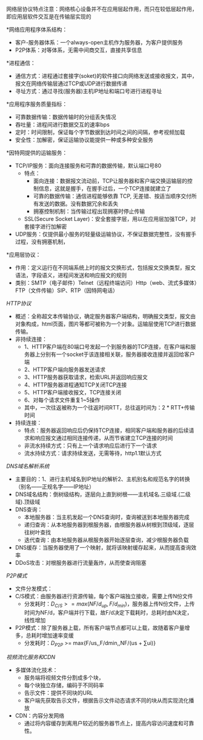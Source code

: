 网络层协议特点注意：网络核心设备并不在应用层起作用，而只在较低层起作用，即应用层软件交互是在传输层实现的

*网络应用程序体系结构：
- 客户-服务器体系：一个always-open主机作为服务器，为客户提供服务
- P2P体系：对等体系，无需中间商交互，直接共享信息

*进程通信：
- 通信方式：进程通过套接字(soket)的软件接口向网络发送或接收报文，其中，报文在网络传输层通过TCP或UDP进行数据传递
- 寻址方式：通过寻找(服务器)主机IP地址和端口号进行进程寻址

*应用程序服务质量指标：
- 可靠数据传输：数据传输时的分组丢失情况
- 吞吐量：进程间进行数据交互的速率bps
- 定时：时间限制，保证每个字节数据到达时间之间的间隔，参考视频加载
- 安全性：加解密，保证运输协议能提供一种或多种安全服务

*因特网提供的运输服务：
- TCP/IP服务：面向连接服务和可靠的数据传输，默认端口号80
	- 特点：
		- 面向连接：数据报文流动前，TCP让服务器和客户端交换运输层的控制信息，这就是握手，在握手过后，一个TCP连接就建立了
		- 可靠的数据传输：通信进程能够依靠 TCP, 无差错、按适当顺序交付所有发送的数据。没有数据冗余和丢失
		- 拥塞控制机制：当传输过程出现拥塞时停止传输
	- SSL(Secure Socket Layer)：安全套接字层，用以在应用层加强TCP，对套接字进行加解密
- UDP服务：仅提供最小服务的轻量级运输协议，不保证数据完整性，没有握手过程，没有拥塞机制，

*应用层协议：
- 作用：定义运行在不同端系统上时的报文交换形式，包括报文交换类型，报文语法，字段语义，进程间发送和响应报文的规则
- 类别：SMTP（电子邮件）Telnet（远程终端访问）Http（web、流式多媒体）FTP（文件传输）SIP、RTP（因特网电话）

*HTTP协议*
- 概述：全称超文本传输协议，确定服务器客户端结构，明确报文类型，报文由对象构成，html页面，图片等都可被称为一个对象。运输层使用TCP进行数据传输。
- 非持续连接：
	- 1、HTTP客户端在80端口号发起一个到服务器的TCP连接，在客户端和服务器上分别有一个socket于该连接相关联，服务器接收连接并返回给客户端
	- 2、HTTP客户端向服务器发送请求
	- 3、HTTP服务器获取请求，检索URL并返回响应报文
	- 4、HTTP服务器进程通知TCP关闭TCP连接
	- 5、HTTP客户端接收报文，TCP连接关闭
	- 6、对每个请求文件重复1~5操作
	- 其中，一次往返被称为一个往返时间RTT，总往返时间为：2 \* RTT+传输时间
- 持续连接：
	- 特点：服务器返回响应后仍保持TCP连接，相同客户端和服务器的后续请求和响应报文通过相同连接传递，从而节省建立TCP连接的时间
	- 非流水持续方式：只有上一个请求响应后进行下一个请求
	- 流水持续方式：请求持续发送，无需等待，http1.1默认方式

*DNS域名解析系统*
- 主要目的：1、进行主机域名到IP地址的解析2、主机别名和规范名字的转换（别名——正规名字——IP地址）
- DNS域名结构：倒树级结构，逐层向上直到树根——主机域名.三级域.(二级域).顶级域
- DNS查询：
	- 本地服务器：当主机发起一个DNS查询时，查询被送到本地服务器完成
	- 递归查询：从本地服务器到根服务器，由根服务器从树根到顶级域，逐层往树叶查找
	- 迭代查询：由本地服务器从根服务器开始逐层查询，减少根服务器负载
- DNS缓存：当服务器使用了一个映射，就将该映射缓存起来，从而提高查询效率
- DDoS攻击：对根服务器进行流量轰炸，从而使查询阻塞

*P2P模式*
- 文件分发模式：
- C/S模式：由服务器进行资源传输，每个客户端独立接收，需要上传N份文件
	- 分发耗时：$D_{C/S}>=max(NF/d_{up},F/d_{min})$，服务器上传N份文件，上传时间为NF/d，客户端并行下载，故F/d决定下载耗时，总耗时由N决定，线性增加
- P2P模式：除了服务器上载，所有客户端节点都可以上载，故随着客户量增多，总耗时增加速率变缓
	- 分发耗时：$D_{P2P}$ >= max{F/us,,F/dmin,,NF/(us + $\sum$ui)}

*视频流化服务和CDN*
- 多媒体流化技术：
	- 服务端将视频文件分割成多个块，
	- 每个块独立存储，编码于不同码率
	- 告示文件：提供不同块的URL
	- 客户端先获取告示文件，根据告示文件动态请求不同的块从而实现流化播放
- CDN：内容分发网络
	- 通过将内容缓存到离用户较近的服务器节点上，提高内容访问速度和可靠性。

